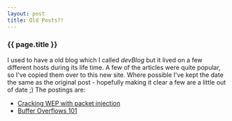 ```yaml
---
layout: post
title: Old Posts?!
---
```


### {{ page.title }}

I used to have a old blog which I called _devBlog_ but it lived on a few different hosts during its life time. A few of the articles were quite popular, so I've copied them over to this new site. Where possible I've kept the date the same as the original post - hopefully making it clear a few are a little out of date ;) The postings are:

* [Cracking WEP with packet injection](/2008/02/03/Cracking-WEP-with-packet-injection-on-a-macbook.html)
* [Buffer Overflows 101](2007/12/03/Buffer-Overflows-101.html)

